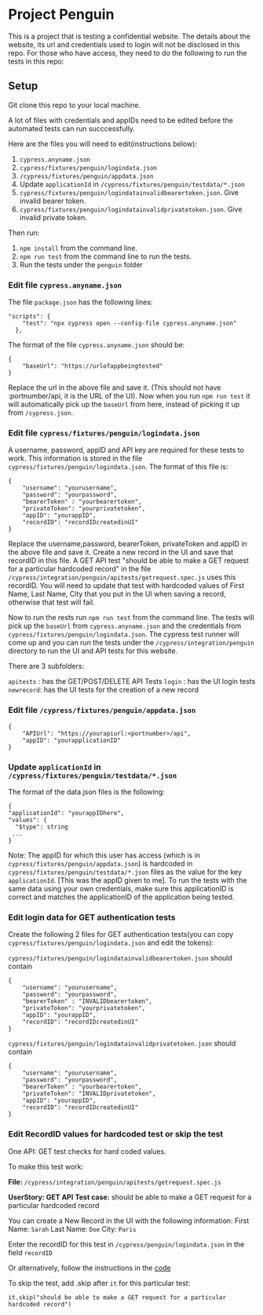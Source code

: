 # Project Penguin

This is a project that is testing a confidential website. The details about the website, its url and credentials used to login will not be disclosed in this repo. For those who have access, they need to do the following to run the tests in this repo:

## Setup

Git clone this repo to your local machine.

A lot of files with credentials and appIDs need to be edited before the automated tests can run succcessfully.

Here are the files you will need to edit(instructions below):

1. `cypress.anyname.json`
2. `cypress/fixtures/penguin/logindata.json`
3. `/cypress/fixtures/penguin/appdata.json`
4. Update `applicationId` in `/cypress/fixtures/penguin/testdata/*.json`
5. `cypress/fixtures/penguin/logindatainvalidbearertoken.json`. Give invalid bearer token.
6. `cypress/fixtures/penguin/logindatainvalidprivatetoken.json`. Give invalid private token.

Then run:

1. `npm install` from the command line.
2. `npm run test` from the command line to run the tests.
3. Run the tests under the `penguin` folder

### Edit file `cypress.anyname.json`

The file `package.json` has the following lines:

```
"scripts": {
    "test": "npx cypress open --config-file cypress.anyname.json"
  },
```

The format of the file `cypress.anyname.json` should be:

```
{
    "baseUrl": "https://urlofappbeingtested"
}
```

Replace the url in the above file and save it. (This should not have :portnumber/api, it is the URL of the UI). Now when you run `npm run test` it will automatically pick up the `baseUrl` from here, instead of picking it up from `/cypress.json`.

### Edit file `cypress/fixtures/penguin/logindata.json`

A username, password, appID and API key are required for these tests to work. This information is stored in the file `cypress/fixtures/penguin/logindata.json`. The format of this file is:

```
{
    "username": "yourusername",
    "password": "yourpassword",
    "bearerToken" : "yourbearertoken",
    "privateToken": "yourprivatetoken",
    "appID": "yourappID",
    "recordID": "recordIDcreatedinUI"
}
```

Replace the username,password, bearerToken, privateToken and appID in the above file and save it.
Create a new record in the UI and save that recordID in this file.
A GET API test "should be able to make a GET request for a particular hardcoded record" in the file `/cypress/integration/penguin/apitests/getrequest.spec.js` uses this recordID. You will need to update that test with hardcoded values of First Name, Last Name, City that you put in the UI when saving a record, otherwise that test will fail.

Now to run the rests run `npm run test` from the command line. The tests will pick up the `baseUrl` from `cypress.anyname.json` and the credentials from `cypress/fixtures/penguin/logindata.json`.
The cypress test runner will come up and you can run the tests under the `/cypress/integration/penguin` directory to run the UI and API tests for this website.

There are 3 subfolders:

`apitests` : has the GET/POST/DELETE API Tests
`login` : has the UI login tests
`newrecord`: has the UI tests for the creation of a new record

### Edit file `/cypress/fixtures/penguin/appdata.json`

```
{
    "APIUrl": "https://yourapiurl:<portnumber>/api",
    "appID": "yourapplicationID"
}
```

### Update `applicationId` in `/cypress/fixtures/penguin/testdata/*.json`

The format of the data.json files is the following:

```
{
"applicationId": "yourappIDhere",
"values": {
  "$type": string
 ...
}
```

Note: The appID for which this user has access (which is in `cypress/fixtures/penguin/appdata.json`) is hardcoded in `cypress/fixtures/penguin/testdata/*.json` files as the value for the key `applicationId`. [This was the appID given to me]. To run the tests with the same data using your own credentials, make sure this applicationID is correct and matches the applicationID of the application being tested.

### Edit login data for GET authentication tests

Create the following 2 files for GET authentication tests(you can copy `cypress/fixtures/penguin/logindata.json` and edit the tokens):

`cypress/fixtures/penguin/logindatainvalidbearertoken.json` should contain

```
{
    "username": "yourusername",
    "password": "yourpassword",
    "bearerToken" : "INVALIDbearertoken",
    "privateToken": "yourprivatetoken",
    "appID": "yourappID",
    "recordID": "recordIDcreatedinUI"
}
```

`cypress/fixtures/penguin/logindatainvalidprivatetoken.json` should contain

```
{
    "username": "yourusername",
    "password": "yourpassword",
    "bearerToken" : "yourbearertoken",
    "privateToken": "INVALIDprivatetoken",
    "appID": "yourappID",
    "recordID": "recordIDcreatedinUI"
}
```

### Edit RecordID values for hardcoded test or skip the test

One API: GET test checks for hard coded values.

To make this test work:

**File:** `/cypress/integration/penguin/apitests/getrequest.spec.js`

**UserStory: GET API**
**Test case:** should be able to make a GET request for a particular hardcoded record

You can create a New Record in the UI with the following information:
First Name: `Sarah`
Last Name: `Doe`
City: `Paris`

Enter the recordID for this test in `/cypress/penguin/logindata.json` in the field `recordID`

Or alternatively, follow the instructions in the [code](https://github.com/pramam/cypress-projectpenguin/blob/af031ba6dd53b7c033e19bc3a29a0960cd57508a/cypress/integration/penguin/apitests/getrequest.spec.js#L10)

To skip the test, add .skip after `it` for this particular test:

`it.skip("should be able to make a GET request for a particular hardcoded record")`
